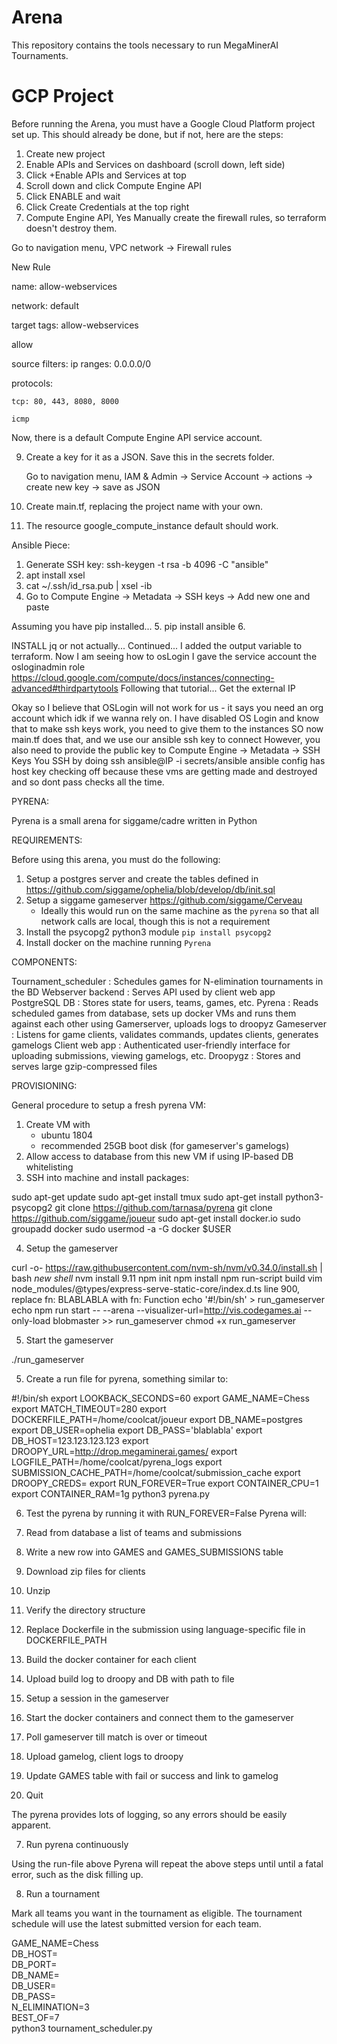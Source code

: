 ﻿# Arena
This repository contains the tools necessary to run MegaMinerAI Tournaments.

# GCP Project
Before running the Arena, you must have a Google Cloud Platform project set up.
This should already be done, but if not, here are the steps:
1. Create new project
2. Enable APIs and Services on dashboard (scroll down, left side)
3. Click +Enable APIs and Services at top
4. Scroll down and click Compute Engine API
5. Click ENABLE and wait
6. Click Create Credentials at the top right
7. Compute Engine API, Yes
Manually create the firewall rules, so terraform doesn't destroy them.

Go to navigation menu, VPC network → Firewall rules

New Rule

name: allow-webservices

network: default

target tags: allow-webservices

allow

source filters: ip ranges: 0.0.0.0/0

protocols:

	tcp: 80, 443, 8080, 8000
	
	icmp

Now, there is a default Compute Engine API service account.

9. Create a key for it as a JSON. Save this in the secrets folder. 

	Go to navigation menu, IAM & Admin → Service Account → actions → create new key → save as JSON

10. Create main.tf, replacing the project name with your own.
11. The resource google_compute_instance default should work.

Ansible Piece:
1. Generate SSH key: ssh-keygen -t rsa -b 4096 -C "ansible"
2. apt install xsel 
3. cat ~/.ssh/id_rsa.pub | xsel -ib
4. Go to Compute Engine -> Metadata -> SSH keys -> Add new one and paste

Assuming you have pip installed...
5. pip install ansible 
6. 

INSTALL jq or not actually...
Continued...
I added the output variable to terraform. Now I am seeing how to osLogin
I gave the service account the osloginadmin role
https://cloud.google.com/compute/docs/instances/connecting-advanced#thirdpartytools
Following that tutorial...
Get the external IP

Okay so I believe that OSLogin will not work for us - it says you need an org account which idk if we wanna rely on.
I have disabled OS Login and know that to make ssh keys work, you need to give them to the instances
SO now main.tf does that, and we use our ansible ssh key to connect
However, you also need to provide the public key to Compute Engine -> Metadata -> SSH Keys
You SSH by doing ssh ansible@IP -i secrets/ansible
ansible config has host key checking off because these vms are getting made and destroyed and so dont pass checks all the time.

PYRENA:


Pyrena is a small arena for siggame/cadre written in Python


REQUIREMENTS:


Before using this arena, you must do the following:
1. Setup a postgres server and create the tables defined in https://github.com/siggame/ophelia/blob/develop/db/init.sql
2. Setup a siggame gameserver https://github.com/siggame/Cerveau
    - Ideally this would run on the same machine as the `pyrena` so that all network calls are local, though this is not a requirement
3. Install the psycopg2 python3 module `pip install psycopg2`
4. Install docker on the machine running `Pyrena`


COMPONENTS:



Tournament_scheduler : Schedules games for N-elimination tournaments in the BD
Webserver backend    : Serves API used by client web app
PostgreSQL DB        : Stores state for users, teams, games, etc.
Pyrena               : Reads scheduled games from database, sets up docker VMs and runs them against each other using Gamerserver, uploads logs to droopyz
Gameserver          : Listens for game clients, validates commands, updates clients, generates gamelogs
Client web app       : Authenticated user-friendly interface for uploading submissions, viewing gamelogs, etc.
Droopygz             : Stores and serves large gzip-compressed files


PROVISIONING:


General procedure to setup a fresh pyrena VM:
1. Create VM with
    - ubuntu 1804
    - recommended 25GB boot disk (for gameserver's gamelogs)
2. Allow access to database from this new VM if using IP-based DB whitelisting
3. SSH into machine and install packages:

sudo apt-get update
sudo apt-get install tmux
sudo apt-get install python3-psycopg2
git clone https://github.com/tarnasa/pyrena
git clone https://github.com/siggame/joueur
sudo apt-get install docker.io
sudo groupadd docker
sudo usermod -a -G docker $USER

4. Setup the gameserver

curl -o- https://raw.githubusercontent.com/nvm-sh/nvm/v0.34.0/install.sh | bash
*new shell*
nvm install 9.11
npm init
npm install
npm run-script build
vim node_modules/@types/express-serve-static-core/index.d.ts
line 900, replace fn: BLABLABLA with fn: Function
echo '#!/bin/sh' > run_gameserver
echo npm run start -- --arena --visualizer-url=http://vis.codegames.ai --only-load blobmaster >> run_gameserver
chmod +x run_gameserver

5. Start the gameserver

./run_gameserver

5. Create a run file for pyrena, something similar to:

#!/bin/sh
export LOOKBACK_SECONDS=60
export GAME_NAME=Chess
export MATCH_TIMEOUT=280
export DOCKERFILE_PATH=/home/coolcat/joueur
export DB_NAME=postgres
export DB_USER=ophelia
export DB_PASS='blablabla'
export DB_HOST=123.123.123.123
export DROOPY_URL=http://drop.megaminerai.games/
export LOGFILE_PATH=/home/coolcat/pyrena_logs
export SUBMISSION_CACHE_PATH=/home/coolcat/submission_cache
export DROOPY_CREDS=
export RUN_FOREVER=True
export CONTAINER_CPU=1
export CONTAINER_RAM=1g
python3 pyrena.py

6. Test the pyrena by running it with RUN_FOREVER=False
Pyrena will:

1. Read from database a list of teams and submissions
2. Write a new row into GAMES and GAMES_SUBMISSIONS table
3. Download zip files for clients
4. Unzip
5. Verify the directory structure
6. Replace Dockerfile in the submission using language-specific file in DOCKERFILE_PATH
7. Build the docker container for each client
8. Upload build log to droopy and DB with path to file
9. Setup a session in the gameserver
10. Start the docker containers and connect them to the gameserver
11. Poll gameserver till match is over or timeout
12. Upload gamelog, client logs to droopy
13. Update GAMES table with fail or success and link to gamelog
14. Quit

The pyrena provides lots of logging, so any errors should be easily apparent.

7. Run pyrena continuously

Using the run-file above
Pyrena will repeat the above steps until until a fatal error, such as the disk filling up.

8. Run a tournament

Mark all teams you want in the tournament as eligible.
The tournament schedule will use the latest submitted version for each team.

GAME_NAME=Chess \
DB_HOST=\
DB_PORT=\
DB_NAME=\
DB_USER=\
DB_PASS=\
N_ELIMINATION=3\
BEST_OF=7\
python3 tournament_scheduler.py
